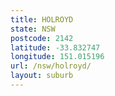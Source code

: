 ```yaml
---
title: HOLROYD
state: NSW
postcode: 2142
latitude: -33.832747
longitude: 151.015196
url: /nsw/holroyd/
layout: suburb
---
```

